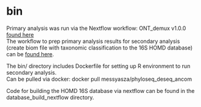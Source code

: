 # bin

Primary analysis was run via the Nextflow workflow: ONT_demux v1.0.0 [found here](https://github.com/MessyaszA/ONT_demux) \
The workflow to prep primary analysis results for secondary analysis (create biom file with taxonomic classification to the 16S HOMD database) can be [found here](https://github.com/MessyaszA/bracken_taxpasta).

The bin/ directory includes Dockerfile for setting up R environment to run secondary analysis. \
Can be pulled via docker: docker pull messyasza/phyloseq_deseq_ancom

Code for building the HOMD 16S database via nextflow can be found in the database_build_nextflow directory.
